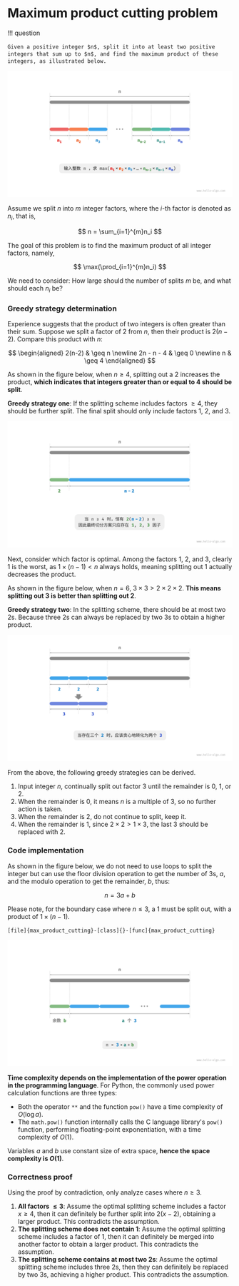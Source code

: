 # Maximum product cutting problem

!!! question

    Given a positive integer $n$, split it into at least two positive integers that sum up to $n$, and find the maximum product of these integers, as illustrated below.

![Definition of the maximum product cutting problem](max_product_cutting_problem.assets/max_product_cutting_definition.png)

Assume we split $n$ into $m$ integer factors, where the $i$-th factor is denoted as $n_i$, that is,

$$
n = \sum_{i=1}^{m}n_i
$$

The goal of this problem is to find the maximum product of all integer factors, namely,

$$
\max(\prod_{i=1}^{m}n_i)
$$

We need to consider: How large should the number of splits $m$ be, and what should each $n_i$ be?

### Greedy strategy determination

Experience suggests that the product of two integers is often greater than their sum. Suppose we split a factor of $2$ from $n$, then their product is $2(n-2)$. Compare this product with $n$:

$$
\begin{aligned}
2(n-2) & \geq n \newline
2n - n - 4 & \geq 0 \newline
n & \geq 4
\end{aligned}
$$

As shown in the figure below, when $n \geq 4$, splitting out a $2$ increases the product, **which indicates that integers greater than or equal to $4$ should be split**.

**Greedy strategy one**: If the splitting scheme includes factors $\geq 4$, they should be further split. The final split should only include factors $1$, $2$, and $3$.

![Product increase due to splitting](max_product_cutting_problem.assets/max_product_cutting_greedy_infer1.png)

Next, consider which factor is optimal. Among the factors $1$, $2$, and $3$, clearly $1$ is the worst, as $1 \times (n-1) < n$ always holds, meaning splitting out $1$ actually decreases the product.

As shown in the figure below, when $n = 6$, $3 \times 3 > 2 \times 2 \times 2$. **This means splitting out $3$ is better than splitting out $2$**.

**Greedy strategy two**: In the splitting scheme, there should be at most two $2$s. Because three $2$s can always be replaced by two $3$s to obtain a higher product.

![Optimal splitting factors](max_product_cutting_problem.assets/max_product_cutting_greedy_infer2.png)

From the above, the following greedy strategies can be derived.

1. Input integer $n$, continually split out factor $3$ until the remainder is $0$, $1$, or $2$.
2. When the remainder is $0$, it means $n$ is a multiple of $3$, so no further action is taken.
3. When the remainder is $2$, do not continue to split, keep it.
4. When the remainder is $1$, since $2 \times 2 > 1 \times 3$, the last $3$ should be replaced with $2$.

### Code implementation

As shown in the figure below, we do not need to use loops to split the integer but can use the floor division operation to get the number of $3$s, $a$, and the modulo operation to get the remainder, $b$, thus:

$$
n = 3a + b
$$

Please note, for the boundary case where $n \leq 3$, a $1$ must be split out, with a product of $1 \times (n - 1)$.

```src
[file]{max_product_cutting}-[class]{}-[func]{max_product_cutting}
```

![Calculation method of the maximum product after cutting](max_product_cutting_problem.assets/max_product_cutting_greedy_calculation.png)

**Time complexity depends on the implementation of the power operation in the programming language**. For Python, the commonly used power calculation functions are three types:

- Both the operator `**` and the function `pow()` have a time complexity of $O(\log⁡ a)$.
- The `math.pow()` function internally calls the C language library's `pow()` function, performing floating-point exponentiation, with a time complexity of $O(1)$.

Variables $a$ and $b$ use constant size of extra space, **hence the space complexity is $O(1)$**.

### Correctness proof

Using the proof by contradiction, only analyze cases where $n \geq 3$.

1. **All factors $\leq 3$**: Assume the optimal splitting scheme includes a factor $x \geq 4$, then it can definitely be further split into $2(x-2)$, obtaining a larger product. This contradicts the assumption.
2. **The splitting scheme does not contain $1$**: Assume the optimal splitting scheme includes a factor of $1$, then it can definitely be merged into another factor to obtain a larger product. This contradicts the assumption.
3. **The splitting scheme contains at most two $2$s**: Assume the optimal splitting scheme includes three $2$s, then they can definitely be replaced by two $3$s, achieving a higher product. This contradicts the assumption.
